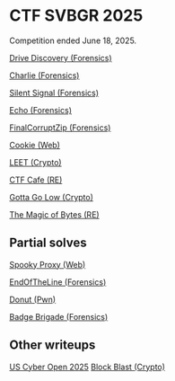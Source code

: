 # CTF SVBGR 2025

Competition ended June 18, 2025. 

[Drive Discovery (Forensics)](drive_discovery/usb_solution.md)

[Charlie (Forensics)](charlie/charlie_solution.md)

[Silent Signal (Forensics)](silent_signal/timing_solution.md)

[Echo (Forensics)](echo/echo_solution.md)

[FinalCorruptZip (Forensics)](final_corrupt/final_corrupt_solution.md)

[Cookie (Web)](cookie_web/cookie_edit_it.md)

[LEET (Crypto)](LEET/L33T_solution.md)

[CTF Cafe (RE)](ctf_cafe/secret_sauce.md)

[Gotta Go Low (Crypto)](go_low/rsa_solution.md)

[The Magic of Bytes (RE)](magic_bytes/re_c_python.md)


## Partial solves

[Spooky Proxy (Web)]()

[EndOfTheLine (Forensics)](EndOfTheLine/morse_code.md)

[Donut (Pwn)]()

[Badge Brigade (Forensics)]()

## Other writeups

[US Cyber Open 2025](https://github.com/jselliott/USCyberOpen2025)
[Block Blast (Crypto)](block_blast/ecb_solution.md)



[]()
